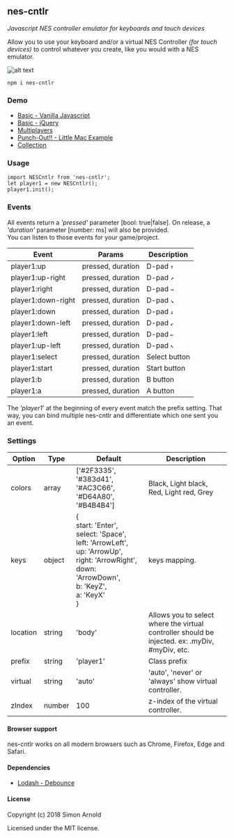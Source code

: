 nes-cntlr
-------
_Javascript NES controller emulator for keyboards and touch devices_

Allow you to use your keyboard and/or a virtual NES Controller _(for touch devices)_ to control whatever you create, like you would with a NES emulator.

![alt text](https://i.imgur.com/WhsJLAk.png "NES Controller")

`npm i nes-cntlr`

### Demo
- [Basic - Vanilla Javascript](https://codepen.io/sarnold/pen/BGzrrV)
- [Basic - jQuery](https://codepen.io/sarnold/pen/RqRMvx)
- [Multiplayers](https://codepen.io/sarnold/pen/MzeVdW?)
- [Punch-Out!! - Little Mac Example](https://codepen.io/smnarnold/full/qBVKEYe)
- [Collection](https://codepen.io/collection/nvmVVg/)


### Usage

```
import NESCntlr from 'nes-cntlr';
let player1 = new NESCntlr();
player1.init();
```

### Events

All events return a _'pressed'_ parameter [bool: true|false]. On release, a _'duration'_ parameter [number: ms] will also be provided. <br>You can listen to those events for your game/project.

Event | Params | Description
----- | ------ | -----------
player1:up | pressed, duration | D-pad <kbd>↑</kbd>
player1:up-right | pressed, duration | D-pad <kbd>↗</kbd>
player1:right | pressed, duration | D-pad <kbd>→</kbd>
player1:down-right | pressed, duration | D-pad <kbd>↘</kbd>
player1:down | pressed, duration | D-pad <kbd>↓</kbd>
player1:down-left | pressed, duration | D-pad <kbd>↙</kbd>
player1:left | pressed, duration | D-pad <kbd>←</kbd>
player1:up-left | pressed, duration | D-pad <kbd>↖</kbd>
player1:select | pressed, duration | Select button
player1:start | pressed, duration | Start button
player1:b | pressed, duration | B button
player1:a | pressed, duration | A button

The _'player1'_ at the beginning of every event match the prefix setting. That way, you can bind multiple nes-cntlr and differentiate which one sent you an event. 

### Settings

Option | Type | Default | Description
------ | ---- | ------- | -----------
colors | array | ['#2F3335', '#383d41', '#AC3C66', '#D64A80', '#B4B4B4'] | Black, Light black, Red, Light red, Grey
keys | object | {<br />start: 'Enter',<br /> select: 'Space', <br />left: 'ArrowLeft', <br />up: 'ArrowUp', right: 'ArrowRight', <br />down: 'ArrowDown', <br />b: 'KeyZ', <br />a: 'KeyX'<br />} | keys mapping.
location | string | 'body' | Allows you to select where the virtual controller should be injected. ex: .myDiv, #myDiv, etc.
prefix | string | 'player1' | Class prefix
virtual | string | 'auto' | 'auto', 'never' or 'always' show virtual controller.
zIndex | number | 100 | z-index of the virtual controller.


#### Browser support

nes-cntlr works on all modern browsers such as Chrome, Firefox, Edge and Safari.

#### Dependencies

 - [Lodash - Debounce](https://lodash.com/docs/4.17.15#debounce)

#### License

Copyright (c) 2018 Simon Arnold

Licensed under the MIT license.
